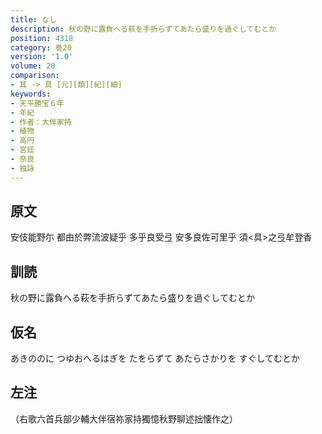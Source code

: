 ```yaml
---
title: なし
description: 秋の野に露負へる萩を手折らずてあたら盛りを過ぐしてむとか
position: 4318
category: 巻20
version: '1.0'
volume: 20
comparison:
- 其 -> 具 [元][類][紀][細]
keywords:
- 天平勝宝６年
- 年紀
- 作者：大伴家持
- 植物
- 高円
- 宮廷
- 奈良
- 独詠
---
```


## 原文

安伎能野尓 都由於弊流波疑乎 多乎良受弖 安多良佐可里乎 須<具>之弖牟登香

## 訓読

秋の野に露負へる萩を手折らずてあたら盛りを過ぐしてむとか

## 仮名

あきののに つゆおへるはぎを たをらずて あたらさかりを すぐしてむとか

## 左注

（右歌六首兵部少輔大伴宿祢家持獨憶秋野聊述拙懐作之）
